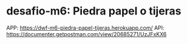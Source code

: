 # desafio-m6: Piedra papel o tijeras
APP: https://dwf-m6-piedra-papel-tijeras.herokuapp.com/
API: https://documenter.getpostman.com/view/20685271/UzJFxKX6

